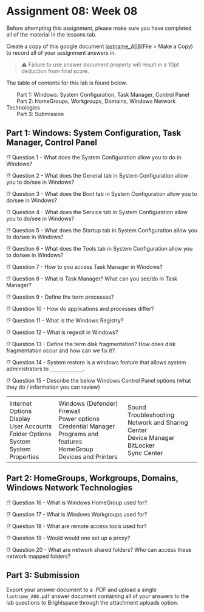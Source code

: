 # Assignment 08: Week 08

Before attempting this assignment, please make sure you have completed all of the material in the lessons tab.

Create a copy of this google document [lastname_A08](https://docs.google.com/document/d/1tt75_grGz7FvCU9lxQDEmqeGp0qV0BKelUcLlQgwRCk/edit?usp=sharing)(File > Make a Copy) to record all of your assignment answers in.

> :warning: Failure to use answer document properly will result in a 10pt deduction from final score.

The table of contents for this lab is found below.

&nbsp;&nbsp;&nbsp;&nbsp;&nbsp;&nbsp; Part 1: Windows: System Configuration, Task Manager, Control Panel <br>
&nbsp;&nbsp;&nbsp;&nbsp;&nbsp;&nbsp; Part 2: HomeGroups, Workgroups, Domains, Windows Network Technologies <br>
&nbsp;&nbsp;&nbsp;&nbsp;&nbsp;&nbsp; Part 3: Submission <br>

## Part 1: Windows: System Configuration, Task Manager, Control Panel

:interrobang: Question 1 - What does the System Configuration allow you to do in Windows? <br>

:interrobang: Question 2 - What does the General tab in System Configuration allow you to do/see in Windows? <br>

:interrobang: Question 3 -  What does the Boot tab in System Configuration allow you to do/see in Windows?  <br>

:interrobang: Question 4 - What does the Service tab in System Configuration allow you to do/see in Windows?  <br>

:interrobang: Question 5 - What does the Startup tab in System Configuration allow you to do/see in Windows?  <br>

:interrobang: Question 6 - What does the Tools tab in System Configuration allow you to do/see in Windows?  <br>

:interrobang: Question 7 - How to you access Task Manager in Windows? <br>

:interrobang: Question 8 - What is Task Manager? What can you see/do in Task Manager? <br>

:interrobang: Question 9 - Define the term processes? <br>

:interrobang: Question 10 - How do applications and processes differ? <br>

:interrobang: Question 11 - What is the Windows Registry? <br>

:interrobang: Question 12 - What is regedit in Windows?  <br>

:interrobang: Question 13 - Define the term disk fragmentation? How does disk fragmentation occur and how can we fix it?  <br>

:interrobang: Question 14 - System restore is a windows feature that allows system administrators to `____________`.  <br>

:interrobang: Question 15 -  Describe the below Windows Control Panel options (what they do / information you can review)<br>

<table border="0">
 <tr>
    <td><b style="font-size:30px"></b></td>
    <td><b style="font-size:30px"></b></td>
    <td><b style="font-size:30px"></b></td>

 </tr>
 <tr>
    <td> Internet Options <br> Display <br> User Accounts <br> Folder Options <br> System <br> System Properties  </td>
    <td> Windows (Defender) Firewall <br> Power options <br> Credential Manager <br> Programs and features <br>HomeGroup <br> Devices and Printers </td>
        <td> Sound <br> Troubleshooting <br> Network and Sharing Center <br> Device Manager <br>BitLocker <br> Sync Center </td>

 </tr>
</table>

## Part 2: HomeGroups, Workgroups, Domains, Windows Network Technologies

:interrobang: Question 16 - What is Windows HomeGroup used for? <br>

:interrobang: Question 17 -  What is Windows Workgroups used for?<br>

:interrobang: Question 18 - What are remote access tools used for? <br>

:interrobang: Question 19 - Would would one set up a proxy? <br>

:interrobang: Question 20 - What are network shared folders? Who can access these network mapped folders?  <br>


## Part 3: Submission

Export your answer document to a .PDF and upload a single `lastname_A08.pdf` answer document containing all of your answers to the lab questions to Brightspace through the attachment uploads option.
